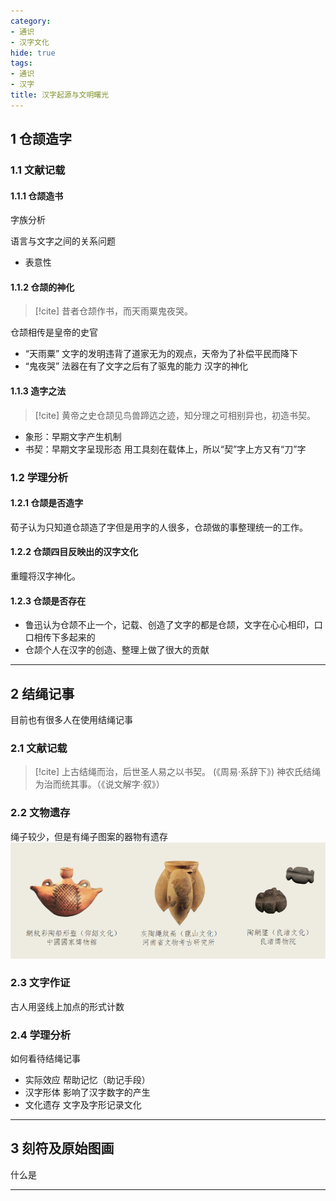 ```yaml
---
category:
- 通识
- 汉字文化
hide: true
tags:
- 通识
- 汉字
title: 汉字起源与文明曙光
---
```


## 1 仓颉造字

### 1.1 文献记载

#### 1.1.1 仓颉造书

字族分析

语言与文字之间的关系问题

- 表意性

#### 1.1.2 仓颉的神化

> [!cite] 昔者仓颉作书，而天雨粟鬼夜哭。

仓颉相传是皇帝的史官

- “天雨粟”
  文字的发明违背了道家无为的观点，天帝为了补偿平民而降下
- “鬼夜哭”
  法器在有了文字之后有了驱鬼的能力
  汉字的神化

#### 1.1.3 造字之法

> [!cite] 黄帝之史仓颉见鸟兽蹄迒之迹，知分理之可相别异也，初造书契。

- 象形：早期文字产生机制
- 书契：早期文字呈现形态
  用工具刻在载体上，所以“契”字上方又有“刀”字

### 1.2 学理分析

#### 1.2.1 仓颉是否造字

荀子认为只知道仓颉造了字但是用字的人很多，仓颉做的事整理统一的工作。

#### 1.2.2 仓颉四目反映出的汉字文化

重瞳将汉字神化。

#### 1.2.3 仓颉是否存在

- 鲁迅认为仓颉不止一个，记载、创造了文字的都是仓颉，文字在心心相印，口口相传下多起来的
- 仓颉个人在汉字的创造、整理上做了很大的贡献

---

## 2 结绳记事

目前也有很多人在使用结绳记事

### 2.1 文献记载

> [!cite] 上古结绳而治，后世圣人易之以书契。 (《周易·系辞下》)
> 神农氏结绳为治而统其事。（《说文解字·叙》）

### 2.2 文物遗存

绳子较少，但是有绳子图案的器物有遗存
![器物遗存](https://raw.githubusercontent.com/dcldyhb/Freshman-Notes-Image-Host/main/%E5%99%A8%E7%89%A9%E9%81%97%E5%AD%98.png)

### 2.3 文字作证

古人用竖线上加点的形式计数

### 2.4 学理分析

如何看待结绳记事

- 实际效应
  帮助记忆（助记手段）
- 汉字形体
  影响了汉字数字的产生
- 文化遗存
  文字及字形记录文化

---

## 3 刻符及原始图画

什么是

---